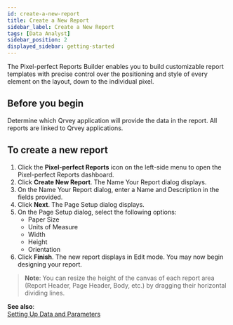 ```yaml
---
id: create-a-new-report
title: Create a New Report
sidebar_label: Create a New Report
tags: [Data Analyst]
sidebar_position: 2
displayed_sidebar: getting-started
---
```


<div style={{textAlign: "justify"}}>



The Pixel-perfect Reports Builder enables you to build customizable report templates with precise control over the positioning and style of every element on the layout, down to the individual pixel. 

## Before you begin
Determine which Qrvey application will provide the data in the report. All reports are linked to Qrvey applications.  

## To create a new report
1. Click the **Pixel-perfect Reports** icon on the left-side menu to open the Pixel-perfect Reports dashboard.
2. Click **Create New Report**. The Name Your Report dialog displays. 
3. On the Name Your Report dialog, enter a Name and Description in the fields provided. 
4. Click **Next**. The Page Setup dialog displays. 
5. On the Page Setup dialog, select the following options:
    - Paper Size
    - Units of Measure
    - Width
    - Height
   - Orientation
6. Click **Finish**. The new report displays in Edit mode. You may now begin designing your report. 

>**Note**: You can resize the height of the canvas of each report area (Report Header, Page Header, Body, etc.) by dragging their horizontal dividing lines.  

**See also**:  
[Setting Up Data and Parameters](data-and-parameters.md)

</div>